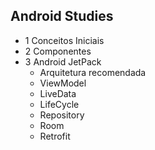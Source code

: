 ## Android Studies 

* 1 Conceitos Iniciais
* 2 Componentes 
* 3 Android JetPack
	* Arquitetura recomendada
	* ViewModel
	* LiveData
	* LifeCycle
	* Repository
	* Room
	* Retrofit 
   
